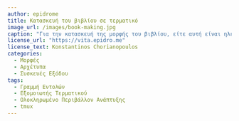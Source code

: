 ```yaml
---
author: epidrome
title: Κατασκευή του βιβλίου σε τερματικό 
image_url: /images/book-making.jpg
caption: "Για την κατασκευή της μορφής του βιβλίου, είτε αυτή είναι ηλεκτρονική, είτε είναι φυσική, μπορεί να χρησιμοποιηθεί ένας εξομοιωτής τερματικού. Η ροή της εργασίας είναι παρόμοια με αυτήν της δεκαετίας του 1970, με την διαφορά ότι σε μια μεγάλη οθόνη μπορεί να γίνει πολυπλεξία πολλών τερματικών, όπου στο καθένα τρέχουν διαφορετικά μικρά προγράμματα και εντολές δημιουργώντας έτσι ένα ολοκληρωμένο και ταυτόχρονα δυναμικό περιβάλλον ανάπτυξης." 
license_url: "https://vita.epidro.me" 
license_text: Konstantinos Chorianopoulos 
categories:
  - Μορφές
  - Αρχέτυπα
  - Συσκευές Εξόδου
tags:
  - Γραμμή Εντολών 
  - Εξομοιωτής Τερματικού
  - Ολοκληρωμένο Περιβάλλον Ανάπτυξης
  - tmux
---
```

